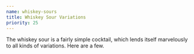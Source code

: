 ```yaml
---
name: whiskey-sours
title: Whiskey Sour Variations
priority: 25
---
```


The whiskey sour is a fairly simple cocktail, which lends itself marvelously to all kinds of variations.  Here are a few.